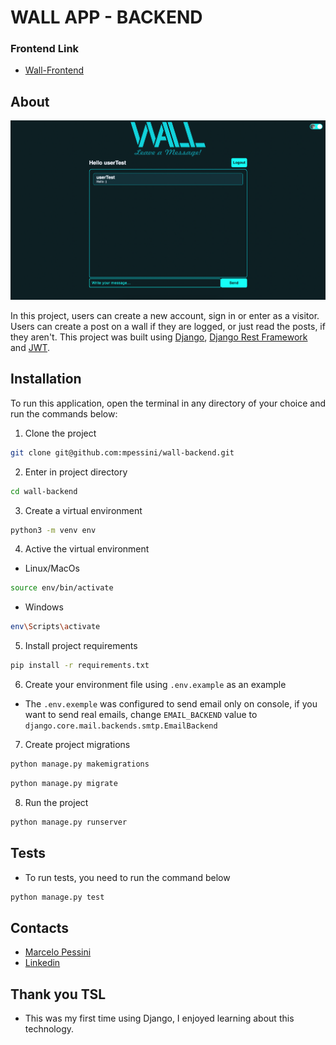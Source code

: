 # WALL APP - BACKEND

### Frontend Link
- [Wall-Frontend](https://github.com/mpessini/wall-frontend)

## About

![Wall](wall.png)

In this project, users can create a new account, sign in or enter as a visitor. Users can create a post on a wall if they are logged, or just read the posts, if they aren't.
This project was built using [Django](https://www.djangoproject.com/), [Django Rest Framework](https://www.django-rest-framework.org/) and [JWT](https://jwt.io/).

## Installation

To run this application, open the terminal in any directory of your choice and run the commands below:

1. Clone the project
```bash
git clone git@github.com:mpessini/wall-backend.git
```

2. Enter in project directory
```bash
cd wall-backend
```

3. Create a virtual environment
```bash
python3 -m venv env
```

4. Active the virtual environment
- Linux/MacOs
```bash
source env/bin/activate
```
- Windows
```bash
env\Scripts\activate
```

5. Install project requirements
```bash
pip install -r requirements.txt
```

6. Create your environment file using `.env.example` as an example
- The `.env.exemple` was configured to send email only on console, if you want to send real emails, change `EMAIL_BACKEND` value to `django.core.mail.backends.smtp.EmailBackend`

7. Create project migrations
```bash
python manage.py makemigrations
```
```bash
python manage.py migrate
```

8. Run the project
```bash
python manage.py runserver
```

## Tests
- To run tests, you need to run the command below
```bash
python manage.py test
```

## Contacts
* [Marcelo Pessini](mailto:marceloppessini@gmail.com)
* [Linkedin](https://www.linkedin.com/in/marcelopessini/)

## Thank you TSL
- This was my first time using Django, I enjoyed learning about this technology.
